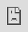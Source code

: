 # Architecture Decision Record (ADR)

By github

<iframe src="https://github.com/joelparkerhenderson/architecture-decision-record" frameborder="0" style="overflow:hidden;overflow-x:hidden;overflow-y:hidden;height:100%;width:100%;position:absolute;top:0px;left:0px;right:0px;bottom:0px" height="100%" width="100%"></iframe>
